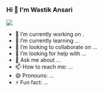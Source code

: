 ### Hi 👋 I'm Wastik Ansari

<img src ="https://github-readme-stats.vercel.app/api?username=wastikansari&&show_icons=true&&title_color=ffffff&icon_color=bb2acf&text_color=daf7dc&bg_color=151515">

- 🔭 I’m currently working on .
- 🌱 I’m currently learning ...
- 👯 I’m looking to collaborate on ...
- 🤔 I’m looking for help with ...
- 💬 Ask me about ...
- 📫 How to reach me: ...
- 😄 Pronouns: ...
- ⚡ Fun fact: ...



